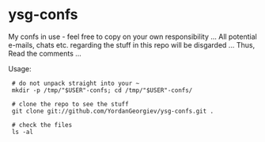 # ysg-confs

My confs in use - feel free to copy on your own responsibility ...
All potential e-mails, chats etc. regarding the stuff in this repo will be disgarded ... 
Thus, Read the comments ... 

Usage:

     # do not unpack straight into your ~
     mkdir -p /tmp/"$USER"-confs; cd /tmp/"$USER"-confs/
     
     # clone the repo to see the stuff 
     git clone git://github.com/YordanGeorgiev/ysg-confs.git .

     # check the files
     ls -al
